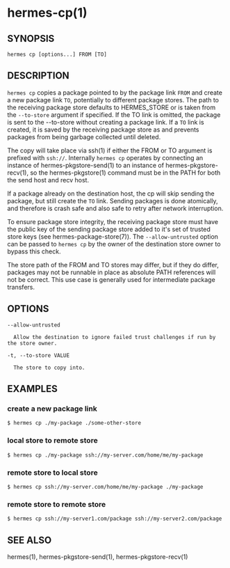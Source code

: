 hermes-cp(1) 
==============

## SYNOPSIS

`hermes cp [options...] FROM [TO]`

## DESCRIPTION

`hermes cp` copies a package pointed to by the package link `FROM` and create a new package link `TO`,
potentially to different package stores. The path to the receiving package store defaults to HERMES_STORE
or is taken from the `--to-store` argument if specified. If the TO link is omitted, the package is sent to the
--to-store without creating a package link. If a `TO` link is created, it is saved by the receiving package
store as and prevents packages from being garbage collected until deleted.

The copy will take place via ssh(1) if either the FROM or TO argument is prefixed with `ssh://`.
Internally `hermes cp` operates by connecting an instance of hermes-pkgstore-send(1) to an instance of 
hermes-pkgstore-recv(1), so the hermes-pkgstore(1) command must be in the PATH for both the send
host and recv host.

If a package already on the destination host, the cp will skip sending the package, but still create the `TO` link.
Sending packages is done atomically, and therefore is crash safe and also safe to retry after network interruption.

To ensure package store integrity, the receiving package store must have
the public key of the sending package store added to it's set of trusted store keys (see hermes-package-store(7)).
The `--allow-untrusted` option can be passed to `hermes cp` by the owner of the destination store owner to bypass this check.

The store path of the FROM and TO stores may differ, but if they do differ,
packages may not be runnable in place as absolute PATH references will not be correct.
This use case is generally used for intermediate package transfers.

## OPTIONS

```
--allow-untrusted 
  
  Allow the destination to ignore failed trust challenges if run by the store owner.

-t, --to-store VALUE 
  
  The store to copy into.
```

## EXAMPLES

### create a new package link
```
$ hermes cp ./my-package ./some-other-store
```

### local store to remote store
```
$ hermes cp ./my-package ssh://my-server.com/home/me/my-package
```

### remote store to local store
```
$ hermes cp ssh://my-server.com/home/me/my-package ./my-package
```

### remote store to remote store
```
$ hermes cp ssh://my-server1.com/package ssh://my-server2.com/package
```

## SEE ALSO

hermes(1), hermes-pkgstore-send(1), hermes-pkgstore-recv(1)
